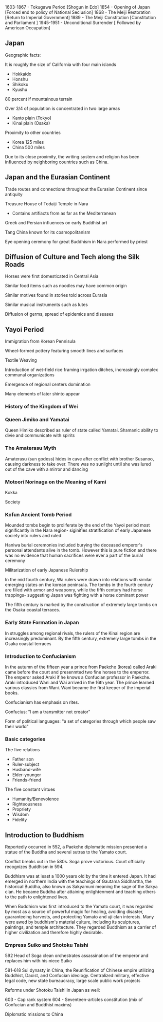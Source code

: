 

1603-1867 - Tokugawa Period [Shogun in Edo]
1854 - Opening of Japan [Forced end to policy of National Seclusion]
1868 - The Meiji Restoration [Return to Imperial Government]
1889 - The Meiji Constitution [Constitution and Parliament ]
1945-1951 - Unconditional Surrender [ Followed by American Occupation]

## Japan
Geographic facts:

It is roughly the size of California with four main islands
- Hokkaido
- Honshu
- Shikoku
- Kyushu

80 percent if mountainous terrain

Over 3/4 of population is concentrated in two large areas
- Kanto plain (Tokyo)
- Kinai plain (Osaka)

Proximity to other countries
- Korea 125 miles
- China 500 miles

Due to its close proximity, the writing system and religion has been influenced by neighboring countries such as China.

## Japan and the Eurasian Continent

Trade routes and connections throughout the Eurasian Continent since antiquity

Treasure House of Todaiji Temple in Nara
- Contains artifiacts from as far as the Mediterranean

Greek and Persian influences on early Buddhist art

Tang China known for its cosmopolitanism

Eye opening ceremony for great Buddhism in Nara performed by priest 

## Diffusion of Culture and Tech along the Silk Roads

Horses were first domesticated in Central Asia

Similar food items such as noodles may have common origin

Similar motives found in stories told across Eurasia

Similar musical instruments such as lutes

Diffusion of germs, spread of epidemics and diseases

## Yayoi Period
Immigration from Korean Pennisula

Wheel-formed pottery featuring smooth lines and surfaces

Textile Weaving

Introduction of wet-field rice framing irrgation ditches, increasingly complex communal organizations

Emergence of regional centers domination

Many elements of later shinto appear
### History of the Kingdom of Wei

### Queen Jimiko and Yamatai

Queen Himiko described as ruler of state called Yamatai. Shamanic ability to divie and communicate with spirits

### The Amaterasu Myth
Amaterasu (sun godess) hides in cave after conflict with brother Susanoo, causing darkness to take over. There was no sunlight until she was lured out of the cave with a mirror and dancing

### Motoori Norinaga on the Meaning of Kami

Kokka 

Society


### Kofun Ancient Tomb Period
Mounded tombs begin to proliferate by the end of the Yayoi period most significantly in the Nara region- siginifies stratification of early Japanese society into rulers and ruled

Haniwa burial ceremonies included burying the deceased emperor's personal attendants alive in the tomb. However this is pure fiction and there was no evidence that human sacrifices were ever a part of the burial ceremony

Militarization of early Japanese Rulership

In the mid fourth century, Wa rulers were drawn into relations with similar emerging states on the korean peninsula. The tombs in the fourth century are filled with armor and weaponry, while the fifth century had horse trappings- suggesting Japan was fighting with a horse dominant power

The fifth century is marked by the construction of extremely large tombs on the Osaka coastal terraces. 

### Early State Formation in Japan
In struggles among regional rivals, the rulers of the Kinai region are increasingly predominant. By the fifth century, extremely large tombs in the Osaka coastal terraces

### Introduction to Confucianism
In the autumn of the fifteen year a prince from Paekche (korea) called Araki came before the court and presenmted two fine horses to the emperror. The emperor asked Araki if he knows a Confucian professor in Paekche. Araki introduced Wani and Wai arrived in the 16th year. The prince learned various classics from Wani. Wani became the first keeper of the imperial books.

Confucianism has emphasis on rites. 

Confucius: "I am a transmitter not creator"

Form of political languages: "a set of categories through which people saw their world"

### Basic categories

The five relations
- Father son
- Ruler-subject
- Husband-wife
- Elder-younger
- Friends-friend

The five constant virtues
- Humanity/Benevolence
- Righteousness
- Propriety
- Wisdom
- Fidelity

## Introduction to Buddhism

Reportedly occurred in 552, a Paekche diplomatic mission presented a statue of the Buddha and several sutras to the Yamato court.

Conflict breaks out in the 580s. Soga prove victorious. Court officially recognizes Buddhism in 594.

Buddhism was at least a 1000 years old by the time it entered Japan. It had emerged in northern India with the teachings of Gautama Siddhartha, the historical Buddha, also known as Sakyamuni  meaning the sage of the Sakya clan. He became Buddha after attaining enlightenment and teaching others to the path to enlightened lives.

When Buddhism was first introduced to the Yamato court, it was regarded by most as a source of powerful magic for healing, avoiding disaster, guaranteeing harvests, and protecting Yamato and uji clan interests. Many were awed by buddhism's material culture, including its sculptures, paintings, and temple architecture. They regarded Buddhism as a carrier of higher civilization and therefore highly desirable.

### Empress Suiko and Shotoku Taishi

592 Head of Soga clean orchestrates assassination of the emperor and replaces him with his niece Suiko

581-618 Sui dynasty in China, the Reunification of Chinese empire utilizing Buddhist, Daoist, and Confucian ideology. Centralized military, effective legal code, new state bureaucracy, large scale public work projects

Reforms under Shotoku Taishi in Japan as well: 

603 - Cap rank system
604 - Seventeen-articles constitution (mix of Confucian and Buddhist maxims)

Diplomatic missions to China